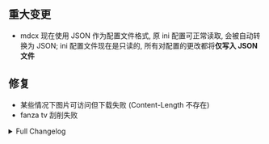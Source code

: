 ## 重大变更

* mdcx 现在使用 JSON 作为配置文件格式, 原 ini 配置可正常读取, 会被自动转换为 JSON;
ini 配置文件现在是只读的, 所有对配置的更改都将**仅写入 JSON 文件**

## 修复

* 某些情况下图片可访问但下载失败 (Content-Length 不存在)
* fanza tv 刮削失败

<details>
<summary>Full Changelog</summary>

b566511 fix: 缺少某些 | 分隔字段
e012654 chore: 用字段名区分 | 分隔的字符串列表
4e81aad feat!: 使用 pydantic model 和 json 格式配置文件 (#587)
0db76b2 chore: 允许 crawl 调用多个 site
7fe78de update .gitignore
a7fc17f fix: get_filesize may raise exception (#593) (fix #571)
64d5dbf fix: 仅保留必要字段以避免 Pydantic 验证失败
1d7650f fix: v1 crawler return list or str (fix #585)
a88df37 Ready for 2.0-beta-7
1b309b7 fix: 未能正确处理 v1 crawler 返回结果 (fix #581)
a7a3e35 fix: all_actors 不全时未能使用 actors 补全; 统一二者的后处理 (fix #583 #582)
ac5419f feat: 尝试生成 aws image url (fix #584)
dc2e123 Ready for 2.0-beta-6
8844975 fix: aws image; 优化 crawl 日志输出
a0e8f43 feat!: 新的 crawler 框架; 重新实现 dmm/javdb (#574)
104e5f7 fix: 无 all_actor 字段时应从 actor 获取 (fix #565)
bedc22f Ready for 2.0-beta-5
cd52f02 合并 digital 和 video 类别
f8b779e fix: 降低 dmm ditigal 优先级 (#549)
2828565 feat: crawl cli
444eefd feat: config get_website_base_url
0b1ccef CI: add v1 release workflow to master
aa45e97 add dmm video parser
c5d98d4 fix: 未能正确 reduce all_actor 字段 (fix #554)
1baa6b7 new cralwer & parser
2931b52 chore: update CONTRIBUTING.md
357a637 fix: is_server 不起作用
2eb530b chore: 避免不必要的环境变量检查
c39ac4c chore: 允许使用 pip install -e . 安装
bd5b67e chore: 避免 config/models.py 对 manager.py 的依赖
63cf39b chore: add vscode settings for projects and workspace
2ff35dc feat: server & webui 基础实现 (#540)
4ce9def remove ui
2c6795c fix: 分集的 codec tag 重复 (fix #552)
81b36c3 fix: mosaic 初始值错误 (fix #550)
5fe4a1d fix: 多版本错误复用了 file_info (close #545)
a3fadf6 fix: fc2hub image URL (close #546)
2c43404 fix: 移除异步文件操作中的重试
3ee749e Ready for 2.0-beta-4
44f8bbc fix: 不移动文件时文件名称错误
0cdf98e fix: 文件操作多余的重试
fa52e71 fix: 读取模式 has_nfo_update 选项行为不正确 (close #539)
55a4f5c CI: run on review_requested, ready_for_review
7838c62 fix: str 名称冲突; llm_max_req_sec 可能为0 (close #538)
3c02ca6 CI: fix macos-latest not having x86 version
cff1cb4 CI: 使用 macos-latest x86_64 代替 macos-13 以解决 hdiutil: create failed - Resource busy
c739ad4 CI: debug 模式不清理构建过程中的临时文件
04c975f fix: missing socksio (fix #537)
65d726c dep: remove langid and opencv
3ae3294 CI: use run_command for subprocess calls
23a974a CI: fix not all arguments converted
7bb30ac CI: optmize build log
93decdd CI: fix windows color output; subprocess exception
67972b7 CI: fix windows encode error
a8db095 update uv.lock; remove useless files
745f799 CI: use build.py in CI
e791ea0 CI: 完善 build.py; 在 Windows 上验证
aca7ab8 CI: use python to build
ef912dc feat: add pyav for video metadata
cd688fd Ready for 2.0-beta-2
ab05ac3 fix: 未能正确从所有来源聚合某些字段
d15bd8b fix: CrawlersResult 未正确设置 number 字段
d0b7f19 doc: add uv sync and pre-commit install to CONTRIBUTING.md
d3ade91 CI: add lint workflow
077ac5a chore!: add ruff lint rules and fix lint errors
9b60a55 fix: not await_get_gfriends_actor_data (fix #524)
7b1df6e chore: add some type hints
fe3990c refactor: 区分 qt 和其它部分的 signal 调用
3d39257 chore
0c0ab31 update python to 3.13 in pyproject.toml; use uv for ci (#519)
a1a28cc refactor: move Flags.translate_by_list to config
ce39a16 chore: fix type errors
2f790c4 chore: rename extrafanart download function
b24ecf0 fix: fc2 extrafanart URL (fix #517)
ff175b5 chore: import
9c1b5cf fix: fc2 cover url (close #517)
cf1a837 fix: refactor break mac build script
d59ab45 fix: 主界面右侧标题多余的横线
2c10148 refactor: rename types and fix type check
8f7c553 remove typeddict definitions
28c4f83 refactor!: 消除所有 typeddict 并使用 dataclass 替代
2c0fe47 refactor: crawler 现在返回 dataclass
78de538 refactor: 移除 nfo_data country/website 字段; 为 crawler 结果创建 dataclass
5055df5 使用 CrawlTask dataclass 作为 crawler 输入
daf3cdd update README and add CONTRIBUTING.md
6bcd986 refactor!: 重组项目结构；初步消除 json data；添加 project.toml (#513)
72b2219 fix: missing return in _get_folder_path
1b2886f CI: fix github var
84b85e2 fix: cut_window (close #500)
3e829a3 CI: use input tag for release action
d62c32d CI: stop daily release
7593ea8 feat!: async & LLM translate (#463)

</details>

